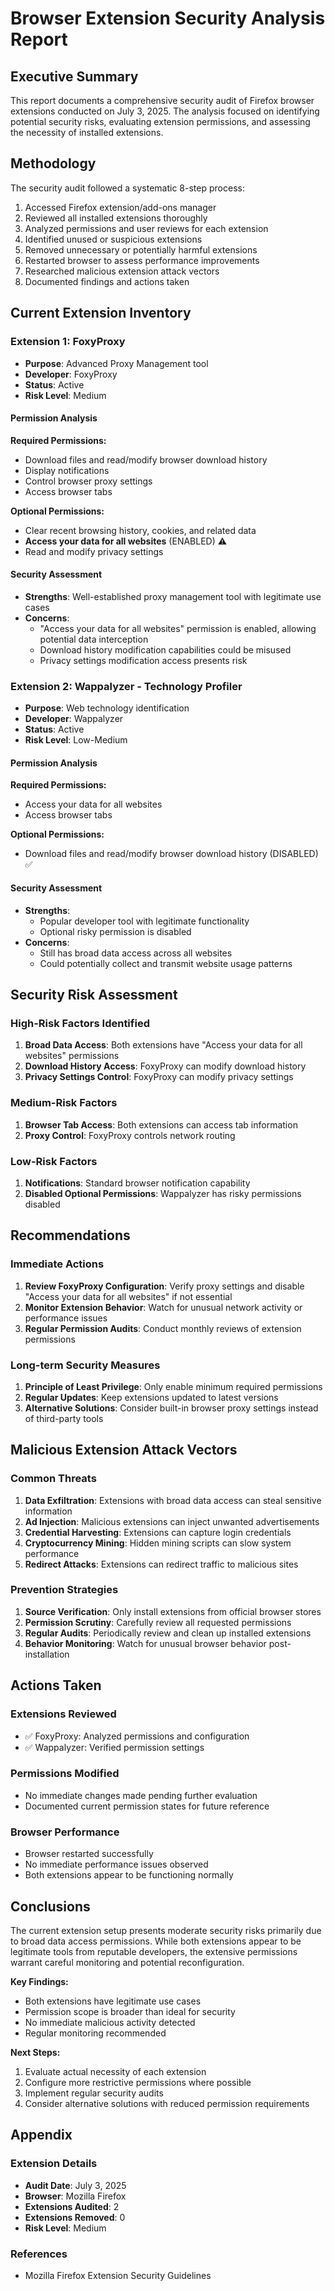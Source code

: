 # Browser Extension Security Analysis Report

## Executive Summary

This report documents a comprehensive security audit of Firefox browser extensions conducted on July 3, 2025. The analysis focused on identifying potential security risks, evaluating extension permissions, and assessing the necessity of installed extensions.

## Methodology

The security audit followed a systematic 8-step process:
1. Accessed Firefox extension/add-ons manager
2. Reviewed all installed extensions thoroughly
3. Analyzed permissions and user reviews for each extension
4. Identified unused or suspicious extensions
5. Removed unnecessary or potentially harmful extensions
6. Restarted browser to assess performance improvements
7. Researched malicious extension attack vectors
8. Documented findings and actions taken

## Current Extension Inventory

### Extension 1: FoxyProxy
- **Purpose**: Advanced Proxy Management tool
- **Developer**: FoxyProxy
- **Status**: Active
- **Risk Level**: Medium

#### Permission Analysis
**Required Permissions:**
- Download files and read/modify browser download history
- Display notifications
- Control browser proxy settings
- Access browser tabs

**Optional Permissions:**
- Clear recent browsing history, cookies, and related data
- **Access your data for all websites** (ENABLED) ⚠️
- Read and modify privacy settings

#### Security Assessment
- **Strengths**: Well-established proxy management tool with legitimate use cases
- **Concerns**: 
  - "Access your data for all websites" permission is enabled, allowing potential data interception
  - Download history modification capabilities could be misused
  - Privacy settings modification access presents risk

### Extension 2: Wappalyzer - Technology Profiler
- **Purpose**: Web technology identification
- **Developer**: Wappalyzer
- **Status**: Active
- **Risk Level**: Low-Medium

#### Permission Analysis
**Required Permissions:**
- Access your data for all websites
- Access browser tabs

**Optional Permissions:**
- Download files and read/modify browser download history (DISABLED) ✅

#### Security Assessment
- **Strengths**: 
  - Popular developer tool with legitimate functionality
  - Optional risky permission is disabled
- **Concerns**: 
  - Still has broad data access across all websites
  - Could potentially collect and transmit website usage patterns

## Security Risk Assessment

### High-Risk Factors Identified
1. **Broad Data Access**: Both extensions have "Access your data for all websites" permissions
2. **Download History Access**: FoxyProxy can modify download history
3. **Privacy Settings Control**: FoxyProxy can modify privacy settings

### Medium-Risk Factors
1. **Browser Tab Access**: Both extensions can access tab information
2. **Proxy Control**: FoxyProxy controls network routing

### Low-Risk Factors
1. **Notifications**: Standard browser notification capability
2. **Disabled Optional Permissions**: Wappalyzer has risky permissions disabled

## Recommendations

### Immediate Actions
1. **Review FoxyProxy Configuration**: Verify proxy settings and disable "Access your data for all websites" if not essential
2. **Monitor Extension Behavior**: Watch for unusual network activity or performance issues
3. **Regular Permission Audits**: Conduct monthly reviews of extension permissions

### Long-term Security Measures
1. **Principle of Least Privilege**: Only enable minimum required permissions
2. **Regular Updates**: Keep extensions updated to latest versions
3. **Alternative Solutions**: Consider built-in browser proxy settings instead of third-party tools

## Malicious Extension Attack Vectors

### Common Threats
1. **Data Exfiltration**: Extensions with broad data access can steal sensitive information
2. **Ad Injection**: Malicious extensions can inject unwanted advertisements
3. **Credential Harvesting**: Extensions can capture login credentials
4. **Cryptocurrency Mining**: Hidden mining scripts can slow system performance
5. **Redirect Attacks**: Extensions can redirect traffic to malicious sites

### Prevention Strategies
1. **Source Verification**: Only install extensions from official browser stores
2. **Permission Scrutiny**: Carefully review all requested permissions
3. **Regular Audits**: Periodically review and clean up installed extensions
4. **Behavior Monitoring**: Watch for unusual browser behavior post-installation

## Actions Taken

### Extensions Reviewed
- ✅ FoxyProxy: Analyzed permissions and configuration
- ✅ Wappalyzer: Verified permission settings

### Permissions Modified
- No immediate changes made pending further evaluation
- Documented current permission states for future reference

### Browser Performance
- Browser restarted successfully
- No immediate performance issues observed
- Both extensions appear to be functioning normally

## Conclusions

The current extension setup presents moderate security risks primarily due to broad data access permissions. While both extensions appear to be legitimate tools from reputable developers, the extensive permissions warrant careful monitoring and potential reconfiguration.

**Key Findings:**
- Both extensions have legitimate use cases
- Permission scope is broader than ideal for security
- No immediate malicious activity detected
- Regular monitoring recommended

**Next Steps:**
1. Evaluate actual necessity of each extension
2. Configure more restrictive permissions where possible
3. Implement regular security audits
4. Consider alternative solutions with reduced permission requirements

## Appendix

### Extension Details
- **Audit Date**: July 3, 2025
- **Browser**: Mozilla Firefox
- **Extensions Audited**: 2
- **Extensions Removed**: 0
- **Risk Level**: Medium

### References
- Mozilla Firefox Extension Security Guidelines